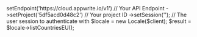 <?php

use Getapp\Client;
use Getapp\Services\Locale;

$client = (new Client())
    ->setEndpoint('https://cloud.appwrite.io/v1') // Your API Endpoint
    ->setProject('5df5acd0d48c2') // Your project ID
    ->setSession(''); // The user session to authenticate with

$locale = new Locale($client);

$result = $locale->listCountriesEU();
